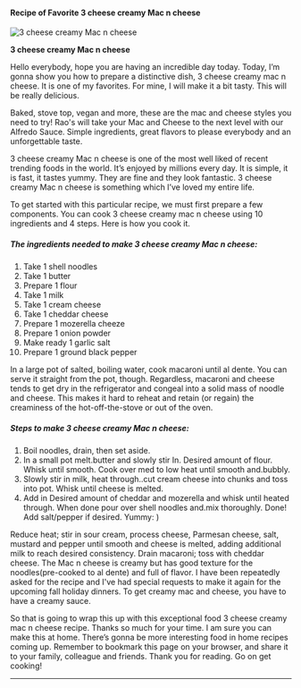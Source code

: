             

#### Recipe of Favorite 3 cheese creamy Mac n cheese

![3 cheese creamy Mac n cheese](https://img-global.cpcdn.com/recipes/6306676408844288/751x532cq70/3-cheese-creamy-mac-n-cheese-recipe-main-photo.jpg)

**3 cheese creamy Mac n cheese**

Hello everybody, hope you are having an incredible day today. Today, I’m gonna show you how to prepare a distinctive dish, 3 cheese creamy mac n cheese. It is one of my favorites. For mine, I will make it a bit tasty. This will be really delicious.

Baked, stove top, vegan and more, these are the mac and cheese styles you need to try! Rao's will take your Mac and Cheese to the next level with our Alfredo Sauce. Simple ingredients, great flavors to please everybody and an unforgettable taste.

3 cheese creamy Mac n cheese is one of the most well liked of recent trending foods in the world. It’s enjoyed by millions every day. It is simple, it is fast, it tastes yummy. They are fine and they look fantastic. 3 cheese creamy Mac n cheese is something which I’ve loved my entire life.

To get started with this particular recipe, we must first prepare a few components. You can cook 3 cheese creamy mac n cheese using 10 ingredients and 4 steps. Here is how you cook it.

##### The ingredients needed to make 3 cheese creamy Mac n cheese:

1.  Take 1 shell noodles
2.  Take 1 butter
3.  Prepare 1 flour
4.  Take 1 milk
5.  Take 1 cream cheese
6.  Take 1 cheddar cheese
7.  Prepare 1 mozerella cheeze
8.  Prepare 1 onion powder
9.  Make ready 1 garlic salt
10.  Prepare 1 ground black pepper

In a large pot of salted, boiling water, cook macaroni until al dente. You can serve it straight from the pot, though. Regardless, macaroni and cheese tends to get dry in the refrigerator and congeal into a solid mass of noodle and cheese. This makes it hard to reheat and retain (or regain) the creaminess of the hot-off-the-stove or out of the oven.

##### Steps to make 3 cheese creamy Mac n cheese:

1.  Boil noodles, drain, then set aside.
2.  In a small pot melt.butter and slowly stir In. Desired amount of flour. Whisk until smooth. Cook over med to low heat until smooth and.bubbly.
3.  Slowly stir in milk, heat through..cut cream cheese into chunks and toss into pot. Whisk until cheese is melted.
4.  Add in Desired amount of cheddar and mozerella and whisk until heated through. When done pour over shell noodles and.mix thoroughly. Done! Add salt/pepper if desired. Yummy: )

Reduce heat; stir in sour cream, process cheese, Parmesan cheese, salt, mustard and pepper until smooth and cheese is melted, adding additional milk to reach desired consistency. Drain macaroni; toss with cheddar cheese. The Mac n cheese is creamy but has good texture for the noodles(pre-cooked to al dente) and full of flavor. I have been repeatedly asked for the recipe and I've had special requests to make it again for the upcoming fall holiday dinners. To get creamy mac and cheese, you have to have a creamy sauce.

So that is going to wrap this up with this exceptional food 3 cheese creamy mac n cheese recipe. Thanks so much for your time. I am sure you can make this at home. There’s gonna be more interesting food in home recipes coming up. Remember to bookmark this page on your browser, and share it to your family, colleague and friends. Thank you for reading. Go on get cooking!

* * *